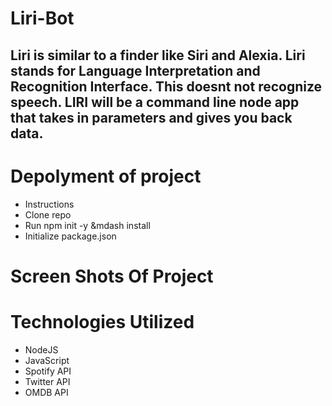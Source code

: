 # Liri-Bot
## Liri is similar to a finder like Siri and Alexia. Liri stands for Language Interpretation and Recognition Interface. This doesnt not recognize speech. LIRI will be a command line node app that takes in parameters and gives you back data.

# Depolyment of project
* Instructions
* Clone repo
* Run npm init -y &mdash install
* Initialize package.json

# Screen Shots Of Project

# Technologies Utilized
* NodeJS
* JavaScript
* Spotify API
* Twitter API
* OMDB API

